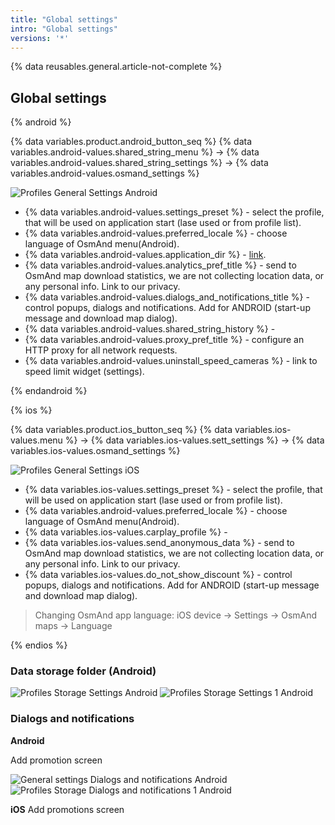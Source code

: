 ```yaml
---
title: "Global settings"
intro: "Global settings"
versions: '*'
---
```


{% data reusables.general.article-not-complete %}

## Global settings

{% android %}

{% data variables.product.android_button_seq %} {% data variables.android-values.shared_string_menu %} → {% data variables.android-values.shared_string_settings %} → {% data variables.android-values.osmand_settings %}

![Profiles General Settings Android](/assets/images/personal/profiles/general_settings_android.png)

- {% data variables.android-values.settings_preset %} - select the profile, that will be used on application start (lase used or from profile list).
- {% data variables.android-values.preferred_locale %} - choose language of OsmAnd menu(Android).
- {% data variables.android-values.application_dir %} - [link](/osmand/personal/global-settings#data-storage-folder-android).
- {% data variables.android-values.analytics_pref_title %} - send to OsmAnd map download statistics, we are not collecting location data, or any personal info. Link to our privacy.
- {% data variables.android-values.dialogs_and_notifications_title %} - control popups, dialogs and notifications. Add for ANDROID (start-up message and download map dialog).
- {% data variables.android-values.shared_string_history %} - 
- {% data variables.android-values.proxy_pref_title %} - configure an HTTP proxy for all network requests.
- {% data variables.android-values.uninstall_speed_cameras %} - link to speed limit widget (settings).

{% endandroid %}

{% ios %}

{% data variables.product.ios_button_seq %} {% data variables.ios-values.menu %} → {% data variables.ios-values.sett_settings %} → {% data variables.ios-values.osmand_settings %}

![Profiles General Settings iOS](/assets/images/personal/profiles/general_settings_ios.png)

- {% data variables.ios-values.settings_preset %} - select the profile, that will be used on application start (lase used or from profile list).
- {% data variables.android-values.preferred_locale %} - choose language of OsmAnd menu(Android).
- {% data variables.ios-values.carplay_profile %} - 
- {% data variables.ios-values.send_anonymous_data %} - send to OsmAnd map download statistics, we are not collecting location data, or any personal info. Link to our privacy.
- {% data variables.ios-values.do_not_show_discount %} - control popups, dialogs and notifications. Add for ANDROID (start-up message and download map dialog).


> Changing OsmAnd app language: iOS device -> Settings -> OsmAnd maps -> Language


{% endios %}





### Data storage folder (Android)

![Profiles Storage Settings Android](/assets/images/personal/profiles/general_settings_storage_android.png) ![Profiles Storage Settings 1 Android](/assets/images/personal/profiles/general_settings_storage_1_android.png)

### Dialogs and notifications

**Android**

Add promotion screen

![General settings Dialogs and notifications Android](/assets/images/personal/profiles/general_settings_dialogs_android.png) ![Profiles Storage Dialogs and notifications 1 Android](/assets/images/personal/profiles/general_settings_dialogs_android_1.png)

**iOS**
Add promotions screen

